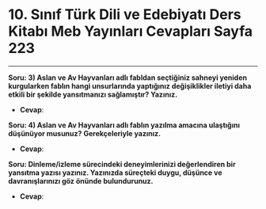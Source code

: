 # 10. Sınıf Türk Dili ve Edebiyatı Ders Kitabı Meb Yayınları Cevapları Sayfa 223

---

**Soru: 3) Aslan ve Av Hayvanları adlı fabldan seçtiğiniz sahneyi yeniden kurgularken fablın hangi unsurlarında yaptığınız değişiklikler iletiyi daha etkili bir şekilde yansıtmanızı sağlamıştır? Yazınız.**

-   **Cevap**:

**Soru: 4) Aslan ve Av Hayvanları adlı fablın yazılma amacına ulaştığını düşünüyor musunuz? Gerekçeleriyle yazınız.**

-   **Cevap**:

**Soru: Dinleme/izleme sürecindeki deneyimlerinizi değerlendiren bir yansıtma yazısı yazınız. Yazınızda süreçteki duygu, düşünce ve davranışlarınızı göz önünde bulundurunuz.**

-   **Cevap**: